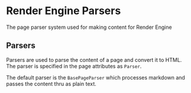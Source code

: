 # Render Engine Parsers

The page parser system used for making content for Render Engine

## Parsers

Parsers are used to parse the content of a page and convert it to HTML. The parser is specified in the page attributes as `Parser`.

The default parser is the `BasePageParser` which processes markdown and passes the content thru as plain text.
